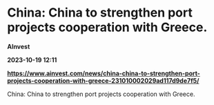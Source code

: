 # China: China to strengthen port projects cooperation with Greece.
**AInvest**

**2023-10-19 12:11**

**https://www.ainvest.com/news/china-china-to-strengthen-port-projects-cooperation-with-greece-231010002029ad117d9de7f5/**

China: China to strengthen port projects cooperation with Greece.